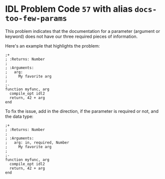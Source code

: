 # IDL Problem Code `57` with alias `docs-too-few-params`

<!--@include: ./severity/docs_error.md-->

This problem indicates that the documentation for a parameter (argument or keyword) does not have our three required pieces of information.

Here's an example that highlights the problem:

```idl{5}
;+
; :Returns: Number
;
; :Arguments:
;   arg:
;     My favorite arg
;
;-
function myfunc, arg
  compile_opt idl2
  return, 42 + arg
end
```

To fix the issue, add in the direction, if the parameter is required or not, and the data type:

```idl{5}
;+
; :Returns: Number
;
; :Arguments:
;   arg: in, required, Number
;     My favorite arg
;
;-
function myfunc, arg
  compile_opt idl2
  return, 42 + arg
end
```
